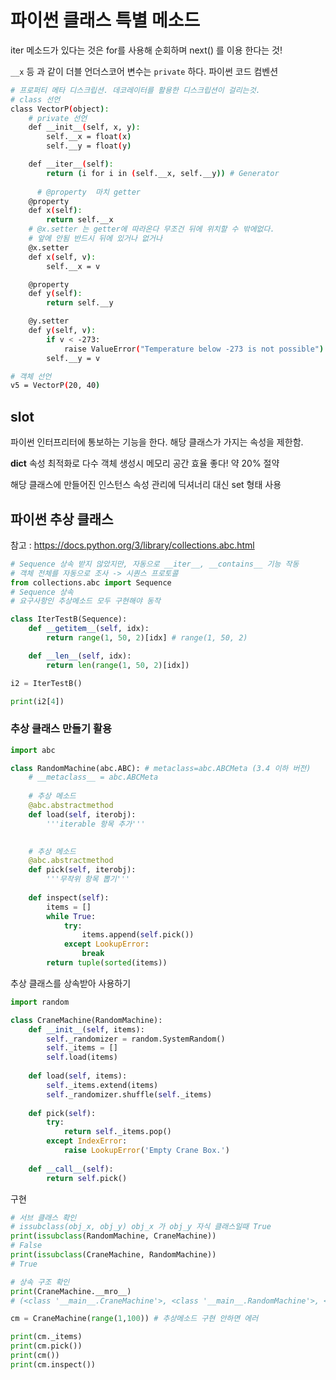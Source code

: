 # 파이썬 클래스 특별 메소드

iter 메소드가 있다는 것은 for를 사용해 순회하며 next() 를 이용 한다는 것!

`__x` 등 과 같이 더블 언더스코어 변수는 `private` 하다. 파이썬 코드 컴벤션

```bash
# 프로퍼티 메타 디스크립션. 데코레이터를 활용한 디스크립션이 걸리는것.
# class 선언
class VectorP(object):
    # private 선언
    def __init__(self, x, y):
        self.__x = float(x)
        self.__y = float(y)

    def __iter__(self):
        return (i for i in (self.__x, self.__y)) # Generator
		
	  # @property  마치 getter
    @property
    def x(self):
        return self.__x
    # @x.setter 는 getter에 따라온다 무조건 뒤에 위치할 수 밖에없다.
    # 앞에 안됨 반드시 뒤에 있거나 없거나
    @x.setter
    def x(self, v):
        self.__x = v

    @property
    def y(self):
        return self.__y

    @y.setter
    def y(self, v):
        if v < -273:
            raise ValueError("Temperature below -273 is not possible")
        self.__y = v

# 객체 선언
v5 = VectorP(20, 40)
```

## **slot**

파이썬 인터프리터에 통보하는 기능을 한다. 해당 클래스가 가지는 속성을 제한함.

**dict** 속성 최적화로 다수 객체 생성시 메모리 공간 효율 좋다! 약 20% 절약

해당 클래스에 만들어진 인스턴스 속성 관리에 딕셔너리 대신 set 형태 사용

## 파이썬 추상 클래스

참고 : https://docs.python.org/3/library/collections.abc.html

```python
# Sequence 상속 받지 않았지만, 자동으로 __iter__, __contains__ 기능 작동
# 객체 전체를 자동으로 조사 -> 시퀀스 프로토콜
from collections.abc import Sequence
# Sequence 상속 
# 요구사항인 추상메소드 모두 구현해야 동작

class IterTestB(Sequence):
    def __getitem__(self, idx):
        return range(1, 50, 2)[idx] # range(1, 50, 2)

    def __len__(self, idx):
        return len(range(1, 50, 2)[idx])

i2 = IterTestB()

print(i2[4])
```

### 추상 클래스 만들기 활용

```python
import abc

class RandomMachine(abc.ABC): # metaclass=abc.ABCMeta (3.4 이하 버전)
    # __metaclass__ = abc.ABCMeta
    
    # 추상 메소드
    @abc.abstractmethod
    def load(self, iterobj):
        '''iterable 항목 추가'''
    

    # 추상 메소드
    @abc.abstractmethod
    def pick(self, iterobj):
        '''무작위 항목 뽑기'''
    
    def inspect(self):
        items = []
        while True:
            try:
                items.append(self.pick())
            except LookupError:
                break
        return tuple(sorted(items))
```

추상 클래스를 상속받아 사용하기

```python
import random

class CraneMachine(RandomMachine):
    def __init__(self, items):
        self._randomizer = random.SystemRandom()
        self._items = []
        self.load(items)
    
    def load(self, items):
        self._items.extend(items)
        self._randomizer.shuffle(self._items)
    
    def pick(self):
        try:
            return self._items.pop()
        except IndexError:
            raise LookupError('Empty Crane Box.')
    
    def __call__(self):
        return self.pick()
```

구현

```python
# 서브 클래스 확인
# issubclass(obj_x, obj_y) obj_x 가 obj_y 자식 클래스일때 True
print(issubclass(RandomMachine, CraneMachine))
# False
print(issubclass(CraneMachine, RandomMachine))
# True

# 상속 구조 확인
print(CraneMachine.__mro__)
# (<class '__main__.CraneMachine'>, <class '__main__.RandomMachine'>, <class 'abc.ABC'>, <class 'object'>)

cm = CraneMachine(range(1,100)) # 추상메소드 구현 안하면 에러

print(cm._items)
print(cm.pick())
print(cm())
print(cm.inspect())
```